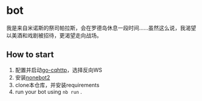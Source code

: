 # bot

我是来自米诺斯的祭司帕拉斯，会在罗德岛休息一段时间......虽然这么说，我渴望以美酒和戏剧被招待，更渴望走向战场。

## How to start

1. 配置并启动[go-cqhttp](https://github.com/Mrs4s/go-cqhttp)，选择反向WS
2. 安装[nonebot2](https://github.com/nonebot/nonebot2)
3. clone本仓库，并安装requirements
4. run your bot using `nb run` .
